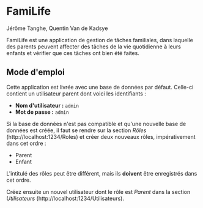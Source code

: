 # FamiLife

Jérôme Tanghe, Quentin Van de Kadsye

FamiLife est une application de gestion de tâches familiales, dans laquelle des parents peuvent affecter des tâches de la vie quotidienne à leurs enfants et vérifier que ces tâches ont bien été faites.

## Mode d'emploi

Cette application est livrée avec une base de données par défaut. Celle-ci contient un utilisateur parent dont voici les identifiants :

- **Nom d'utilisateur :** `admin`
- **Mot de passe :** `admin`

Si la base de données n'est pas compatible et qu'une nouvelle base de données est créée, il faut se rendre sur la section _Rôles_ (http://localhost:1234/Roles) et créer deux nouveaux rôles, impérativement dans cet ordre :

- Parent
- Enfant

L'intitulé des rôles peut être différent, mais ils **doivent** être enregistrés dans cet ordre.

Créez ensuite un nouvel utilisateur dont le rôle est _Parent_ dans la section _Utilisateurs_ (http://localhost:1234/Utilisateurs).
